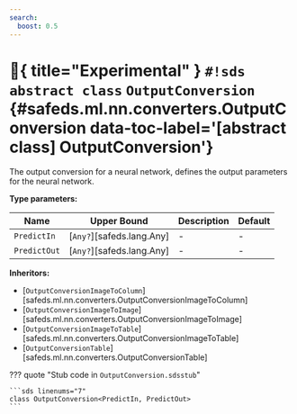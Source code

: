 ```yaml
---
search:
  boost: 0.5
---
```


# :test_tube:{ title="Experimental" } `#!sds abstract class` `OutputConversion` {#safeds.ml.nn.converters.OutputConversion data-toc-label='[abstract class] OutputConversion'}

The output conversion for a neural network, defines the output parameters for the neural network.

**Type parameters:**

| Name | Upper Bound | Description | Default |
|------|-------------|-------------|---------|
| `PredictIn` | [`Any?`][safeds.lang.Any] | - | - |
| `PredictOut` | [`Any?`][safeds.lang.Any] | - | - |

**Inheritors:**

- [`OutputConversionImageToColumn`][safeds.ml.nn.converters.OutputConversionImageToColumn]
- [`OutputConversionImageToImage`][safeds.ml.nn.converters.OutputConversionImageToImage]
- [`OutputConversionImageToTable`][safeds.ml.nn.converters.OutputConversionImageToTable]
- [`OutputConversionTable`][safeds.ml.nn.converters.OutputConversionTable]

??? quote "Stub code in `OutputConversion.sdsstub`"

    ```sds linenums="7"
    class OutputConversion<PredictIn, PredictOut>
    ```

